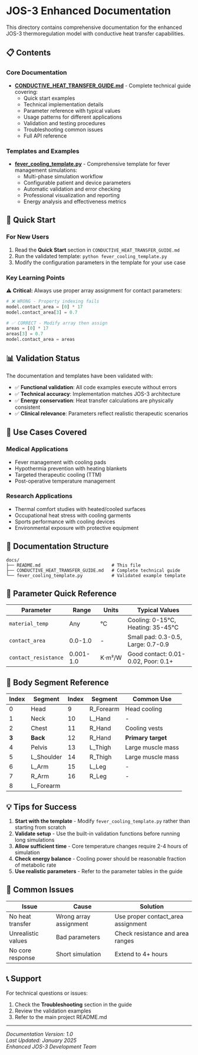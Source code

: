 # JOS-3 Enhanced Documentation

This directory contains comprehensive documentation for the enhanced JOS-3 thermoregulation model with conductive heat transfer capabilities.

## 📋 Contents

### Core Documentation

- **[CONDUCTIVE_HEAT_TRANSFER_GUIDE.md](CONDUCTIVE_HEAT_TRANSFER_GUIDE.md)** - Complete technical guide covering:
  - Quick start examples
  - Technical implementation details
  - Parameter reference with typical values
  - Usage patterns for different applications
  - Validation and testing procedures
  - Troubleshooting common issues
  - Full API reference

### Templates and Examples

- **[fever_cooling_template.py](fever_cooling_template.py)** - Comprehensive template for fever management simulations:
  - Multi-phase simulation workflow
  - Configurable patient and device parameters
  - Automatic validation and error checking
  - Professional visualization and reporting
  - Energy analysis and effectiveness metrics

## 🚀 Quick Start

### For New Users

1. Read the **Quick Start** section in `CONDUCTIVE_HEAT_TRANSFER_GUIDE.md`
2. Run the validated template: `python fever_cooling_template.py`
3. Modify the configuration parameters in the template for your use case

### Key Learning Points

⚠️ **Critical:** Always use proper array assignment for contact parameters:
```python
# ❌ WRONG - Property indexing fails
model.contact_area = [0] * 17
model.contact_area[3] = 0.7

# ✅ CORRECT - Modify array then assign
areas = [0] * 17
areas[3] = 0.7
model.contact_area = areas
```

## 📊 Validation Status

The documentation and templates have been validated with:

- ✅ **Functional validation**: All code examples execute without errors
- ✅ **Technical accuracy**: Implementation matches JOS-3 architecture  
- ✅ **Energy conservation**: Heat transfer calculations are physically consistent
- ✅ **Clinical relevance**: Parameters reflect realistic therapeutic scenarios

## 🎯 Use Cases Covered

### Medical Applications
- Fever management with cooling pads
- Hypothermia prevention with heating blankets
- Targeted therapeutic cooling (TTM)
- Post-operative temperature management

### Research Applications  
- Thermal comfort studies with heated/cooled surfaces
- Occupational heat stress with cooling garments
- Sports performance with cooling devices
- Environmental exposure with protective equipment

## 📖 Documentation Structure

```
docs/
├── README.md                           # This file
├── CONDUCTIVE_HEAT_TRANSFER_GUIDE.md   # Complete technical guide
└── fever_cooling_template.py           # Validated example template
```

## 🔧 Parameter Quick Reference

| Parameter | Range | Units | Typical Values |
|-----------|-------|-------|----------------|
| `material_temp` | Any | °C | Cooling: 0-15°C, Heating: 35-45°C |
| `contact_area` | 0.0-1.0 | - | Small pad: 0.3-0.5, Large: 0.7-0.9 |
| `contact_resistance` | 0.001-1.0 | K⋅m²/W | Good contact: 0.01-0.02, Poor: 0.1+ |

## 🧪 Body Segment Reference

| Index | Segment | Index | Segment | Common Use |
|-------|---------|-------|---------|------------|
| 0 | Head | 9 | R_Forearm | Head cooling |
| 1 | Neck | 10 | L_Hand | - |
| 2 | Chest | 11 | R_Hand | Cooling vests |
| **3** | **Back** | 12 | R_Hand | **Primary target** |
| 4 | Pelvis | 13 | L_Thigh | Large muscle mass |
| 5 | L_Shoulder | 14 | R_Thigh | Large muscle mass |
| 6 | L_Arm | 15 | L_Leg | - |
| 7 | R_Arm | 16 | R_Leg | - |
| 8 | L_Forearm | | | |

## 💡 Tips for Success

1. **Start with the template** - Modify `fever_cooling_template.py` rather than starting from scratch
2. **Validate setup** - Use the built-in validation functions before running long simulations
3. **Allow sufficient time** - Core temperature changes require 2-4 hours of simulation
4. **Check energy balance** - Cooling power should be reasonable fraction of metabolic rate
5. **Use realistic parameters** - Refer to the parameter tables in the guide

## 🐛 Common Issues

| Issue | Cause | Solution |
|-------|-------|---------|
| No heat transfer | Wrong array assignment | Use proper contact_area assignment |
| Unrealistic values | Bad parameters | Check resistance and area ranges |
| No core response | Short simulation | Extend to 4+ hours |

## 📞 Support

For technical questions or issues:
1. Check the **Troubleshooting** section in the guide
2. Review the validation examples
3. Refer to the main project README.md

---

*Documentation Version: 1.0*  
*Last Updated: January 2025*  
*Enhanced JOS-3 Development Team*